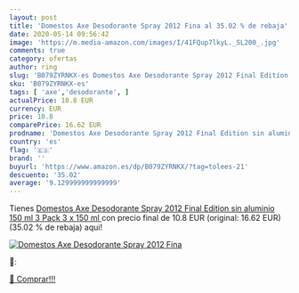 ```yaml
---
layout: post
title: 'Domestos Axe Desodorante Spray 2012 Fina al 35.02 % de rebaja'
date: 2020-05-14 09:56:42
image: 'https://m.media-amazon.com/images/I/41FQup7lkyL._SL200_.jpg'
comments: true
category: ofertas
author: ring
slug: 'B079ZYRNKX-es Domestos Axe Desodorante Spray 2012 Final Edition sin...'
sku: 'B079ZYRNKX-es'
tags: [ 'axe','desodorante', ]
actualPrice: 10.8 EUR
currency: EUR
price: 10.8
comparePrice: 16.62 EUR
prodname: 'Domestos Axe Desodorante Spray 2012 Final Edition sin aluminio 150 ml  3 Pack  3 x 150 ml '
country: 'es'
flag: '🇪🇸'
brand: ''
buyurl: 'https://www.amazon.es/dp/B079ZYRNKX/?tag=tolees-21'
descuento: '35.02'
average: '9.129999999999999'
---
```


Tienes [Domestos Axe Desodorante Spray 2012 Final Edition sin aluminio 150 ml  3 Pack  3 x 150 ml ](https://www.amazon.es/dp/B079ZYRNKX/?tag=tolees-21) con precio final de  10.8 EUR (original: 16.62 EUR) (35.02 %  de rebaja) aqui!

[![Domestos Axe Desodorante Spray 2012 Fina](https://m.media-amazon.com/images/I/41FQup7lkyL._SL200_.jpg)](https://www.amazon.es/dp/B079ZYRNKX/?tag=tolees-21)

🔎:


[🛒 Comprar!!!](https://www.amazon.es/dp/B079ZYRNKX/?tag=tolees-21)
